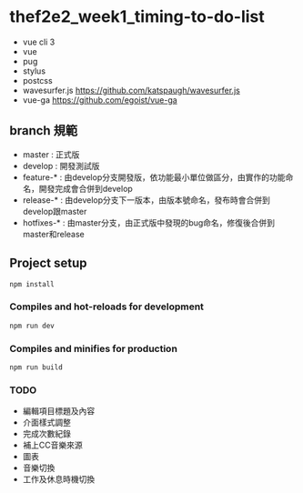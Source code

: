 # thef2e2_week1_timing-to-do-list

- vue cli 3
- vue
- pug
- stylus
- postcss
- wavesurfer.js 
  https://github.com/katspaugh/wavesurfer.js
- vue-ga
  https://github.com/egoist/vue-ga

## branch 規範
- master : 正式版
- develop : 開發測試版
- feature-* : 由develop分支開發版，依功能最小單位做區分，由實作的功能命名，開發完成會合併到develop
- release-* : 由develop分支下一版本，由版本號命名，發布時會合併到develop跟master
- hotfixes-* : 由master分支，由正式版中發現的bug命名，修復後合併到master和release

## Project setup
```
npm install
```

### Compiles and hot-reloads for development
```
npm run dev
```

### Compiles and minifies for production
```
npm run build
```

### TODO
- 編輯項目標題及內容
- 介面樣式調整
- 完成次數紀錄
- 補上CC音樂來源
- 圖表
- 音樂切換
- 工作及休息時機切換